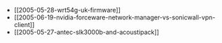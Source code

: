 - [[2005-05-28-wrt54g-uk-firmware]]
- [[2005-06-19-nvidia-forceware-network-manager-vs-sonicwall-vpn-client]]
- [[2005-05-27-antec-slk3000b-and-acoustipack]]